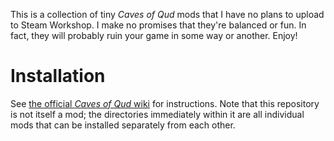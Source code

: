 This is a collection of tiny *Caves of Qud* mods that I have no plans to upload to Steam Workshop. I make no promises that they're balanced or fun. In fact, they will probably ruin your game in some way or another. Enjoy!

# Installation

See [the official *Caves of Qud* wiki](https://cavesofqud.gamepedia.com/Modding:Installing_a_mod) for instructions. Note that this repository is not itself a mod; the directories immediately within it are all individual mods that can be installed separately from each other.
